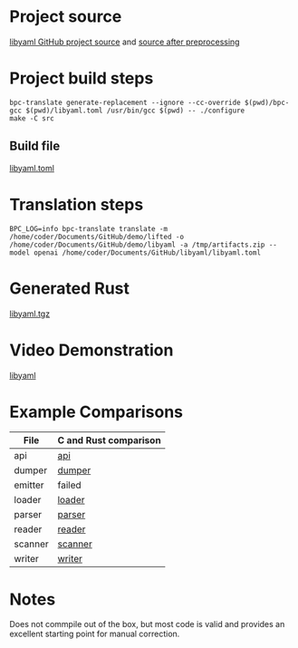 # Project source

[libyaml GitHub project source](https://github.com/yaml/libyaml) and [source after preprocessing](libyaml_after_preprocessing.tgz)

# Project build steps

```
bpc-translate generate-replacement --ignore --cc-override $(pwd)/bpc-gcc $(pwd)/libyaml.toml /usr/bin/gcc $(pwd) -- ./configure
make -C src
```

## Build file

[libyaml.toml](libyaml.toml)

# Translation steps

```
BPC_LOG=info bpc-translate translate -m /home/coder/Documents/GitHub/demo/lifted -o /home/coder/Documents/GitHub/demo/libyaml -a /tmp/artifacts.zip --model openai /home/coder/Documents/GitHub/libyaml/libyaml.toml
```
# Generated Rust

[libyaml.tgz](libyaml.tgz)

# Video Demonstration

[libyaml](libyaml.mp4)

# Example Comparisons

| File  | C and Rust comparison |
|-------|-----------------------|
| api   | [api](api.png)        |
| dumper | [dumper](dumper.png) |
| emitter | failed |
| loader | [loader](loader.png) |
| parser | [parser](parser.png) |
| reader | [reader](reader.png) |
| scanner | [scanner](scanner.png) |
| writer | [writer](writter.png) |

# Notes

Does not commpile out of the box, but most code is valid and provides an excellent starting point for manual correction.
